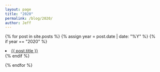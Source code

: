 ```yaml
---
layout: page
title: "2020"
permalink: /blog/2020/
author: Jeff
---
```

{% for post in site.posts %}
  {% assign year = post.date | date: "%Y" %}
  {% if year == "2020" %}
  <li><a href="{{ post.url }}">{{ post.title }}</a></li>    
  {% endif %}
  
{% endfor %}
